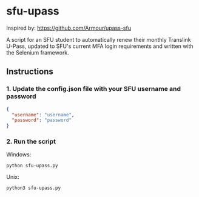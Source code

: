 # sfu-upass
Inspired by: https://github.com/Armour/upass-sfu

A script for an SFU student to automatically renew their monthly Translink U-Pass, updated to SFU's current MFA login requirements and written with the Selenium framework.

## Instructions
### 1. Update the config.json file with your SFU username and password
```json
{
  "username": "username",
  "password": "password"
}
```

### 2. Run the script
Windows:
```shell
python sfu-upass.py
```

Unix:
```shell
python3 sfu-upass.py
```
